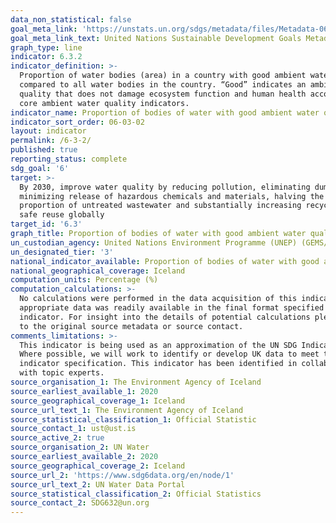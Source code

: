 ```yaml
---
data_non_statistical: false
goal_meta_link: 'https://unstats.un.org/sdgs/metadata/files/Metadata-06-03-02.pdf'
goal_meta_link_text: United Nations Sustainable Development Goals Metadata (PDF 4.0 MB)
graph_type: line
indicator: 6.3.2
indicator_definition: >-
  Proportion of water bodies (area) in a country with good ambient water quality
  compared to all water bodies in the country. “Good” indicates an ambient water
  quality that does not damage ecosystem function and human health according to
  core ambient water quality indicators.
indicator_name: Proportion of bodies of water with good ambient water quality
indicator_sort_order: 06-03-02
layout: indicator
permalink: /6-3-2/
published: true
reporting_status: complete
sdg_goal: '6'
target: >-
  By 2030, improve water quality by reducing pollution, eliminating dumping and
  minimizing release of hazardous chemicals and materials, halving the
  proportion of untreated wastewater and substantially increasing recycling and
  safe reuse globally
target_id: '6.3'
graph_title: Proportion of bodies of water with good ambient water quality
un_custodian_agency: United Nations Environment Programme (UNEP) (GEMS/Water)
un_designated_tier: '3'
national_indicator_available: Proportion of bodies of water with good ambient water quality
national_geographical_coverage: Iceland
computation_units: Percentage (%)
computation_calculations: >-
  No calculations were performed in the data acquisition of this indicator as
  appropriate data was readily available in the final format specified by this
  indicator. For insight into the details of potential calculations please refer
  to the original source metadata or source contact.
comments_limitations: >-
  This indicator is being used as an approximation of the UN SDG Indicator.
  Where possible, we will work to identify or develop UK data to meet the global
  indicator specification. This indicator has been identified in collaboration
  with topic experts.
source_organisation_1: The Environment Agency of Iceland
source_earliest_available_1: 2020
source_geographical_coverage_1: Iceland
source_url_text_1: The Environment Agency of Iceland
source_statistical_classification_1: Official Statistic
source_contact_1: ust@ust.is
source_active_2: true
source_organisation_2: UN Water
source_earliest_available_2: 2020
source_geographical_coverage_2: Iceland
source_url_2: 'https://www.sdg6data.org/en/node/1'
source_url_text_2: UN Water Data Portal
source_statistical_classification_2: Official Statistics
source_contact_2: SDG632@un.org
---
```

